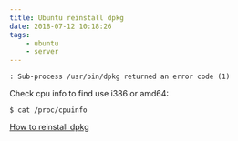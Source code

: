 ```yaml
---
title: Ubuntu reinstall dpkg
date: 2018-07-12 10:18:26
tags:
    - ubuntu
    - server
---
```


```shell
: Sub-process /usr/bin/dpkg returned an error code (1)
```

Check cpu info to find use i386 or amd64:

`$ cat /proc/cpuinfo`


[How to reinstall dpkg](https://askubuntu.com/questions/878887/how-to-reinstall-dpkg)